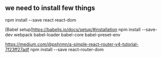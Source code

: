## we need to install few things
npm install --save react react-dom

[Babel setup]https://babeljs.io/docs/setup/#installation
npm install --save-dev webpack babel-loader babel-core babel-preset-env

https://medium.com/@pshrmn/a-simple-react-router-v4-tutorial-7f23ff27adf
npm install --save react-router-dom





